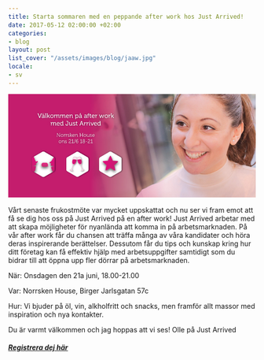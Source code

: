 ```yaml
---
title: Starta sommaren med en peppande after work hos Just Arrived!
date: 2017-05-12 02:00:00 +02:00
categories:
- blog
layout: post
list_cover: "/assets/images/blog/jaaw.jpg"
locale:
- sv
---
```


![jaaw](/assets/images/blog/jaaw.jpg)



​Vårt senaste  frukostmöte var mycket uppskattat och nu ser vi fram emot att få se dig hos oss på Just Arrived på en after work! Just Arrived arbetar med att skapa möjligheter för nyanlända att komma in på arbetsmarknaden. På vår after work får du chansen att  träffa många av våra kandidater och höra deras inspirerande berättelser. Dessutom får du tips och kunskap kring hur ditt företag kan få effektiv hjälp med arbetsuppgifter samtidigt som du bidrar till att öppna upp fler dörrar på arbetsmarknaden.​

När: Onsdagen den 21a juni, 18.00-21.00

Var: Norrsken House, Birger Jarlsgatan 57c

Hur: Vi bjuder på öl, vin, alkholfritt och snacks, men framför allt massor med inspiration och nya kontakter.

Du är varmt välkommen och jag hoppas att vi ses!
Olle på Just Arrived

##### [Registrera dej här](https://jaaw.confetti.events/)
